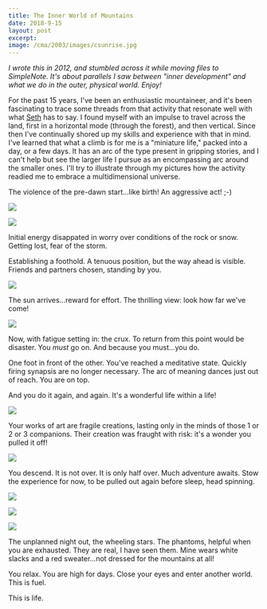 ```yaml
---
title: The Inner World of Mountains
date: 2018-9-15
layout: post
excerpt:
image: /cma/2003/images/csunrise.jpg
---
```


*I wrote this in 2012, and stumbled across it while moving files to SimpleNote. It's about parallels I saw between "inner development" and what we do in the outer, physical world. Enjoy!*

For the past 15 years, I've been an enthusiastic mountaineer, and it's been fascinating to trace some threads from that activity that resonate well with what 
[Seth](https://en.wikipedia.org/wiki/Seth_Material) has to say. I found myself with an impulse to travel across the land, first in a horizontal mode (through the forest), and then vertical. Since then I've continually shored up my skills and experience with that in mind. I've learned that what a climb is for me is a "miniature life," packed into a day, or a few days. It has an arc of the type present in gripping stories, and I can't help but see the larger life I pursue as an encompassing arc around the smaller ones. I'll try to illustrate through my pictures how the activity readied me to embrace a multidimensional universe.

The violence of the pre-dawn start...like birth! An aggressive act! ;-)


![](/cma/2003/images/csunrise.jpg)

![](/cma/2003/images/unbelieve.jpg)


Initial energy disappated in worry over conditions of the rock or snow. Getting lost, fear of the storm.



Establishing a foothold. A tenuous position, but the way ahead is visible. Friends and partners chosen, standing by you.

![](/cma/2003/images/aonsouthc.jpg)

The sun arrives...reward for effort. The thrilling view: look how far we've come!

![](/cma/2003/images/matcrest3.jpg)

Now, with fatigue setting in: the crux. To return from this point would be disaster. You *must* go on. And because you must...you do.


One foot in front of the other. You've reached a meditative state. Quickly firing synapsis are no longer necessary. The arc of meaning dances just out of reach. You are on top.

And you do it again, and again. It's a wonderful life within a life!

![](/cma/2003/images/abovechimney.jpg) 

Your works of art are fragile creations, lasting only in the minds of those 1 or 2 or 3 companions. Their creation was fraught with risk: it's a wonder you pulled it off!

![](/cma/2003/images/nearetemorn.jpg)

You descend. It is not over. It is only half over. Much adventure awaits. Stow the experience for now, to be pulled out again before sleep, head spinning.

![](/cma/2003/images/p2mctarete.jpg)

![](/cma/2002/images/towardscol.jpg)

![](/cma/2003/images/theronwalk.jpg)

The unplanned night out, the wheeling stars. The phantoms, helpful when you are exhausted. They are real, I have seen them. Mine wears white slacks and a red sweater...not dressed for the mountains at all!

You relax. You are high for days. Close your eyes and enter another world. This is fuel.

This is life.

